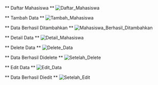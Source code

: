** Daftar Mahasiswa **
![Daftar_Mahasiswa](https://github.com/user-attachments/assets/9fb47369-b91f-4814-99a5-88db984a1308)

** Tambah Data **
![Tambah_Mahasiswa](https://github.com/user-attachments/assets/e485e297-fbf2-4f06-9dc7-e1ee7d367be9)

** Data Berhasil Ditambahkan **
![Mahasiswa_Berhasil_Ditambahkan](https://github.com/user-attachments/assets/9ab514aa-6299-43da-8bdc-d034dbe507fc)

** Detail Data **
![Detail_Mahasiswa](https://github.com/user-attachments/assets/4c232770-ce9b-41a1-b488-cee23fdcc854)

** Delete Data **
![Delete_Data](https://github.com/user-attachments/assets/8927da59-473d-4fa9-84ec-a7486c25716f)

** Data Berhasil Didelete **
![Setelah_Delete](https://github.com/user-attachments/assets/fa6e33a5-3f39-45dc-b456-e0cf986b6bee)

** Edit Data **
![Edit_Data](https://github.com/user-attachments/assets/6d43a4f7-0684-4bf9-b700-795782bd0145)

** Data Berhasil Diedit **
![Setelah_Edit](https://github.com/user-attachments/assets/312555b7-e0af-44a1-801a-af4bbe100584)
